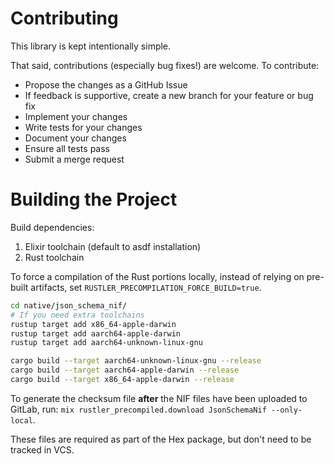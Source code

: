 # Contributing

This library is kept intentionally simple.

That said, contributions (especially bug fixes!) are welcome. To contribute:

- Propose the changes as a GitHub Issue
- If feedback is supportive, create a new branch for your feature or bug fix
- Implement your changes
- Write tests for your changes
- Document your changes
- Ensure all tests pass
- Submit a merge request

# Building the Project

Build dependencies:

1. Elixir toolchain (default to asdf installation)
1. Rust toolchain

To force a compilation of the Rust portions locally, instead of relying
on pre-built artifacts, set `RUSTLER_PRECOMPILATION_FORCE_BUILD=true`.

```bash
cd native/json_schema_nif/
# If you need extra toolchains
rustup target add x86_64-apple-darwin
rustup target add aarch64-apple-darwin
rustup target add aarch64-unknown-linux-gnu

cargo build --target aarch64-unknown-linux-gnu --release
cargo build --target aarch64-apple-darwin --release
cargo build --target x86_64-apple-darwin --release
```

To generate the checksum file **after** the NIF files have been uploaded to GitLab,
run: `mix rustler_precompiled.download JsonSchemaNif --only-local`.

These files are required as part of the Hex package, but don't need to be tracked in VCS.

